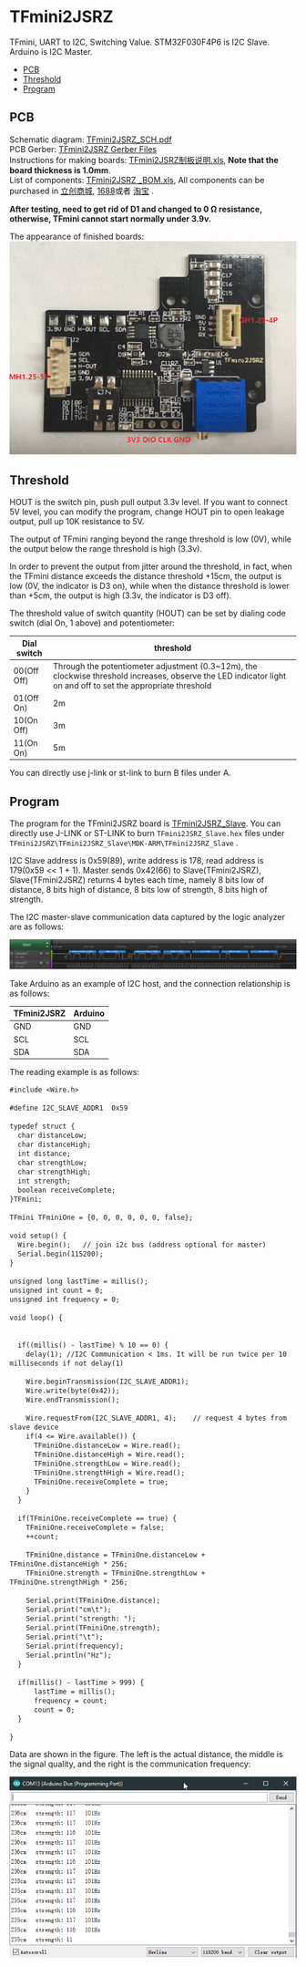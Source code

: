 # TFmini2JSRZ
TFmini, UART to I2C, Switching Value. STM32F030F4P6 is I2C Slave. Arduino is I2C Master.  

- [PCB](#pcb)  
- [Threshold](#threshold)  
- [Program](#program)  



## PCB  
Schematic diagram: [TFmini2JSRZ_SCH.pdf](/TFmini2JSRZ_SCH.pdf)  
PCB Gerber: [TFmini2JSRZ Gerber Files](/TFmini2JSRZ_Gerber_Files)  
Instructions for making boards: [TFmini2JSRZ制板说明.xls](/TFmini2JSRZ制板说明.xls), **Note that the board thickness is 1.0mm**.  
List of components: [TFmini2JSRZ _BOM.xls](/TFmini2JSRZ_BOM.xls), All components can be purchased in [立创商城](http://www.szlcsc.com/), [1688](https://www.1688.com/)或者 [淘宝](https://www.taobao.com/) .  

**After testing, need to get rid of D1 and changed to 0 Ω resistance, otherwise, TFmini cannot start normally under 3.9v.**  

The appearance of finished boards:  
![TFmini2JSRZ](/Assets/TFmini2JSRZ.png)  



## Threshold
HOUT is the switch pin, push pull output 3.3v level. If you want to connect 5V level, you can modify the program, change HOUT pin to open leakage output, pull up 10K resistance to 5V.    

The output of TFmini ranging beyond the range threshold is low (0V), while the output below the range threshold is high (3.3v).  

In order to prevent the output from jitter around the threshold, in fact, when the TFmini distance exceeds the distance threshold +15cm, the output is low (0V, the indicator is D3 on), while when the distance threshold is lower than +5cm, the output is high (3.3v, the indicator is D3 off).

The threshold value of switch quantity (HOUT) can be set by dialing code switch (dial On, 1 above) and potentiometer: 


Dial switch | threshold
---------|----------
 00(Off Off) | Through the potentiometer adjustment (0.3~12m), the clockwise threshold increases, observe the LED indicator light on and off to set the appropriate threshold 
 01(Off On) | 2m 
 10(On Off) | 3m 
 11(On On) | 5m 

You can directly use j-link or st-link to burn B files under A.

## Program
The program for the TFmini2JSRZ board is [TFmini2JSRZ_Slave](/TFmini2JSRZ_Slave). You can directly use J-LINK or ST-LINK to burn  `TFmini2JSRZ_Slave.hex`  files under  `TFmini2JSRZ\TFmini2JSRZ_Slave\MDK-ARM\TFmini2JSRZ_Slave` .

I2C Slave address is 0x59(89), write address is 178, read address is 179(0x59 << 1 + 1). Master sends 0x42(66) to Slave(TFmini2JSRZ), Slave(TFmini2JSRZ) returns 4 bytes each time, namely 8 bits low of distance, 8 bits high of distance, 8 bits low of strength, 8 bits high of strength.  

The I2C master-slave communication data captured by the logic analyzer are as follows:  

![logic](/Assets/logic.png)  

Take Arduino as an example of I2C host, and the connection relationship is as follows:


TFmini2JSRZ | Arduino 
---------|----------
 GND | GND 
 SCL | SCL 
 SDA | SDA 
 
The reading example is as follows: 

```Arduino
#include <Wire.h>

#define I2C_SLAVE_ADDR1  0x59 

typedef struct {
  char distanceLow;
  char distanceHigh;
  int distance;
  char strengthLow;
  char strengthHigh;
  int strength;
  boolean receiveComplete;
}TFmini;

TFmini TFminiOne = {0, 0, 0, 0, 0, 0, false};

void setup() {
  Wire.begin();   // join i2c bus (address optional for master)
  Serial.begin(115200);
}

unsigned long lastTime = millis();
unsigned int count = 0;
unsigned int frequency = 0;

void loop() {


  if((millis() - lastTime) % 10 == 0) {
    delay(1); //I2C Communication < 1ms. It will be run twice per 10 milliseconds if not delay(1)
    
    Wire.beginTransmission(I2C_SLAVE_ADDR1);
    Wire.write(byte(0x42));
    Wire.endTransmission();
  
    Wire.requestFrom(I2C_SLAVE_ADDR1, 4);    // request 4 bytes from slave device 
    if(4 <= Wire.available()) {
      TFminiOne.distanceLow = Wire.read();
      TFminiOne.distanceHigh = Wire.read();
      TFminiOne.strengthLow = Wire.read();
      TFminiOne.strengthHigh = Wire.read(); 
      TFminiOne.receiveComplete = true;
    }
  }
  
  if(TFminiOne.receiveComplete == true) {
    TFminiOne.receiveComplete = false;
    ++count;
    
    TFminiOne.distance = TFminiOne.distanceLow + TFminiOne.distanceHigh * 256;
    TFminiOne.strength = TFminiOne.strengthLow + TFminiOne.strengthHigh * 256;
    
    Serial.print(TFminiOne.distance);
    Serial.print("cm\t");
    Serial.print("strength: ");
    Serial.print(TFminiOne.strength);
    Serial.print("\t");
    Serial.print(frequency);
    Serial.println("Hz");
  }   

  if(millis() - lastTime > 999) {
      lastTime = millis();
      frequency = count;
      count = 0;
  }

}

```   

Data are shown in the figure. The left is the actual distance, the middle is the signal quality, and the right is the communication frequency:

![Arduino](/Assets/arduino.png)  
